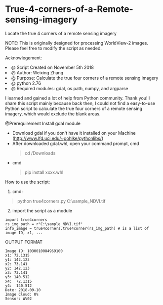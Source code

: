 # True-4-corners-of-a-Remote-sensing-imagery
Locate the true 4 corners of a remote sensing imagery

NOTE:
This is originally designed for processing WorldView-2 images.
Please feel free to modify the script as needed. 

Acknowlegement:
<li>   @ Script Created on November 5th 2018</li>
<li>   @ Author: Weixing Zhang</li>
<li>   @ Purpose: Calculate the true four corners of a remote sensing imagery</li>
<li>   @ python 2.76</li>
<li>   @ Required modules: gdal, os.path, numpy, and argparse</li>

I learned and gained a lot of help from Python community. Thank you!
I share this script mainly because back then, I could not find a easy-to-use Python script to
calculate the true four corners of a remote sensing imagery, which would exclude the blank areas.

@Prerequirement
Install gdal module
- Download gdal if you don't have it installed on your Machine (http://www.lfd.uci.edu/~gohlke/pythonlibs/)
- After downloaded gdal.whl, open your command prompt, cmd 
  >cd /Downloads 
- cmd
  >pip install xxxx.whl

How to use the script:
1. cmd: 
>python true4corners.py C:\sample_NDVI.tif

2. import the script as a module
```
import true4corners
rs_img_path = r"C:\sample_NDVI.tif"
info_image = true4corners.true4corner(rs_img_path) # is a list of image ID, x1, ... 
```

OUTPUT FORMAT
```
Image ID: 1030010084969100 
x1: 72.1315
y1: 142.123
x2: 73.141
y2: 142.123
x3: 73.141
y3: 140.512
x4:  72.1315
y4:  140.512
Date: 2018-09-10
Image Cloud: 0%
Sensor: WV02
```
